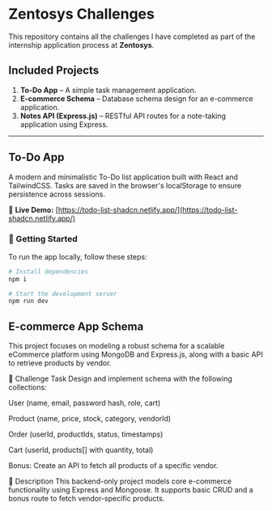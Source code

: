 # Zentosys Challenges

This repository contains all the challenges I have completed as part of the internship application process at **Zentosys**.

## Included Projects

1. **To-Do App** – A simple task management application.  
2. **E-commerce Schema** – Database schema design for an e-commerce application.  
3. **Notes API (Express.js)** – RESTful API routes for a note-taking application using Express.

---

## To-Do App

A modern and minimalistic To-Do list application built with React and TailwindCSS. Tasks are saved in the browser's localStorage to ensure persistence across sessions.

🔗 **Live Demo:** [https://todo-list-shadcn.netlify.app/](https://todo-list-shadcn.netlify.app/)

### 🚀 Getting Started

To run the app locally, follow these steps:

```bash
# Install dependencies
npm i

# Start the development server
npm run dev


```

 
## E-commerce App Schema
This project focuses on modeling a robust schema for a scalable eCommerce platform using MongoDB and Express.js, along with a basic API to retrieve products by vendor.

📌 Challenge Task
Design and implement schema with the following collections:

User (name, email, password hash, role, cart)

Product (name, price, stock, category, vendorId)

Order (userId, productIds, status, timestamps)

Cart (userId, products[] with quantity, total)

Bonus: Create an API to fetch all products of a specific vendor.

🧾 Description
This backend-only project models core e-commerce functionality using Express and Mongoose. It supports basic CRUD and a bonus route to fetch vendor-specific products.
